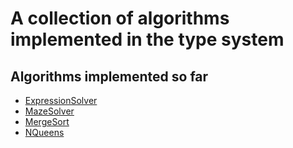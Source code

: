 # A collection of algorithms implemented in the type system

## Algorithms implemented so far
- [ExpressionSolver](./ExpressionSolver/README.md)
- [MazeSolver](./MazeSolver/README.md)
- [MergeSort](./MergeSort/README.md)
- [NQueens](./NQueens/README.md)
